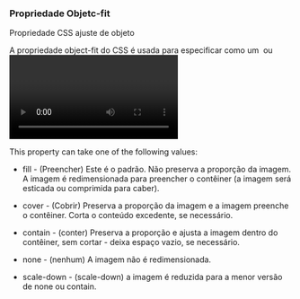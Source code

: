 ### Propriedade Objetc-fit

Propriedade CSS ajuste de objeto

A propriedade object-fit do CSS é usada para especificar como um <img> ou <video> deve ser redimensionado para caber em seu contêiner.

This property can take one of the following values:
 + fill - (Preencher) Este é o padrão. Não preserva a proporção da imagem. A imagem é redimensionada para preencher o contêiner (a imagem será esticada ou comprimida para caber).

 + cover - (Cobrir) Preserva a proporção da imagem e a imagem preenche o contêiner. Corta o conteúdo excedente, se necessário.

 + contain - (conter) Preserva a proporção e ajusta a imagem dentro do contêiner, sem cortar - deixa espaço vazio, se necessário.

 + none - (nenhum) A imagem não é redimensionada.

 
 + scale-down - (scale-down) a imagem é reduzida para a menor versão de none ou contain.

